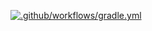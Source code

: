 [![.github/workflows/gradle.yml](https://github.com/Swooow/Patterns2/actions/workflows/gradle.yml/badge.svg)](https://github.com/Swooow/Patterns2/actions/workflows/gradle.yml)
